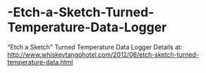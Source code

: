 # -Etch-a-Sketch-Turned-Temperature-Data-Logger
"Etch a Sketch" Turned Temperature Data Logger
Details at:
http://www.whiskeytangohotel.com/2012/06/etch-sketch-turned-temperature-data.html
